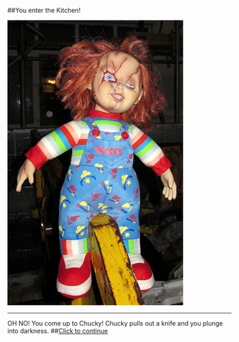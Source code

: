 ##You enter the Kitchen!

![](Chucky.jpg)

---

OH NO! You come up to Chucky! Chucky pulls out a knife and you plunge into darkness. 
##[Click to continue](../../fin.md)